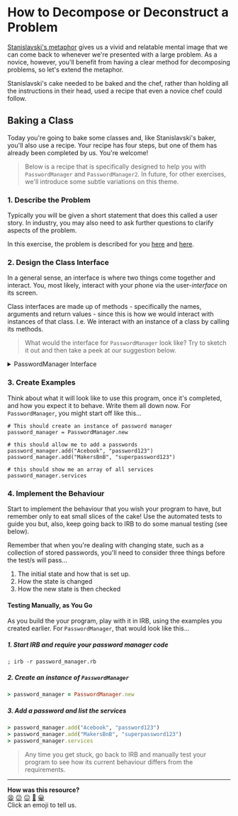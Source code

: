 # How to Decompose or Deconstruct a Problem

[Stanislavski's metaphor](../../../pills/problem_decomposition.ed.md) gives us a vivid and relatable mental image that we can come back to whenever we're presented with a large problem. As a novice, however, you'll benefit from having a clear method for decomposing problems, so let's extend the metaphor.

Stanislavski's cake needed to be baked and the chef, rather than holding all the instructions in their head, used a recipe that even a novice chef could follow.

## Baking a Class

Today you're going to bake some classes and, like Stanislavski's baker, you'll also use a recipe. Your recipe has four steps, but one of them has already been completed by us. You're welcome!

> Below is a recipe that is specifically designed to help you with `PasswordManager` and `PasswordManager2`. In future, for other exercises, we'll introduce some subtle variations on this theme.

### 1. Describe the Problem

Typically you will be given a short statement that does this called a user story. In industry, you may also need to ask further questions to clarify aspects of the problem.

In this exercise, the problem is described for you [here](./README.md#requirements) and [here](./README.md#decomposing-the-problem).

### 2. Design the Class Interface

In a general sense, an interface is where two things come together and interact. You, most likely, interact with your phone via the user-_interface_ on its screen.

Class interfaces are made up of methods - specifically the names, arguments and return values - since this is how we would interact with instances of that class. I.e. We interact with an instance of a class by calling its methods.

> What would the interface for `PasswordManager` look like? Try to sketch it out and then take a peek at our suggestion below.

<details>
  <summary>PasswordManager Interface</summary>
  <img src="../../images/password_manager_interface.png"></img>
</details>

### 3. Create Examples

Think about what it will look like to use this program, once it's completed, and how you expect it to behave. Write them all down now. For `PasswordManager`, you might start off like this...

```
# This should create an instance of password manager
password_manager = PasswordManager.new

# this should allow me to add a passwords
password_manager.add("Acebook", "password123")
password_manager.add("MakersBnB", "superpassword123")

# this should show me an array of all services
password_manager.services
```

### 4. Implement the Behaviour

Start to implement the behaviour that you wish your program to have, but remember only to eat small slices of the cake! Use the automated tests to guide you but, also, keep going back to IRB to do some manual testing (see below).

Remember that when you're dealing with changing state, such as a collection of stored passwords, you'll need to consider three things before the test/s will pass...

1. The initial state and how that is set up.
2. How the state is changed
3. How the new state is then checked

#### Testing Manually, as You Go

As you build the your program, play with it in IRB, using the examples you created earlier. For `PasswordManager`, that would look like this...

##### 1. Start IRB and require your password manager code

```shell
; irb -r password_manager.rb
```

##### 2. Create an instance of `PasswordManager`

```ruby
> password_manager = PasswordManager.new
```

##### 3. Add a password and list the services

```ruby
> password_manager.add("Acebook", "password123")
> password_manager.add("MakersBnB", "superpassword123")
> password_manager.services
```

> Any time you get stuck, go back to IRB and manually test your program to see how its current behaviour differs from the requirements.


<!-- BEGIN GENERATED SECTION DO NOT EDIT -->

---

**How was this resource?**  
[😫](https://airtable.com/shrUJ3t7KLMqVRFKR?prefill_Repository=makersacademy%2Fruby_foundations&prefill_File=chapter2%2Fchallenges%2Fbaking_a_class.md&prefill_Sentiment=😫) [😕](https://airtable.com/shrUJ3t7KLMqVRFKR?prefill_Repository=makersacademy%2Fruby_foundations&prefill_File=chapter2%2Fchallenges%2Fbaking_a_class.md&prefill_Sentiment=😕) [😐](https://airtable.com/shrUJ3t7KLMqVRFKR?prefill_Repository=makersacademy%2Fruby_foundations&prefill_File=chapter2%2Fchallenges%2Fbaking_a_class.md&prefill_Sentiment=😐) [🙂](https://airtable.com/shrUJ3t7KLMqVRFKR?prefill_Repository=makersacademy%2Fruby_foundations&prefill_File=chapter2%2Fchallenges%2Fbaking_a_class.md&prefill_Sentiment=🙂) [😀](https://airtable.com/shrUJ3t7KLMqVRFKR?prefill_Repository=makersacademy%2Fruby_foundations&prefill_File=chapter2%2Fchallenges%2Fbaking_a_class.md&prefill_Sentiment=😀)  
Click an emoji to tell us.

<!-- END GENERATED SECTION DO NOT EDIT -->
